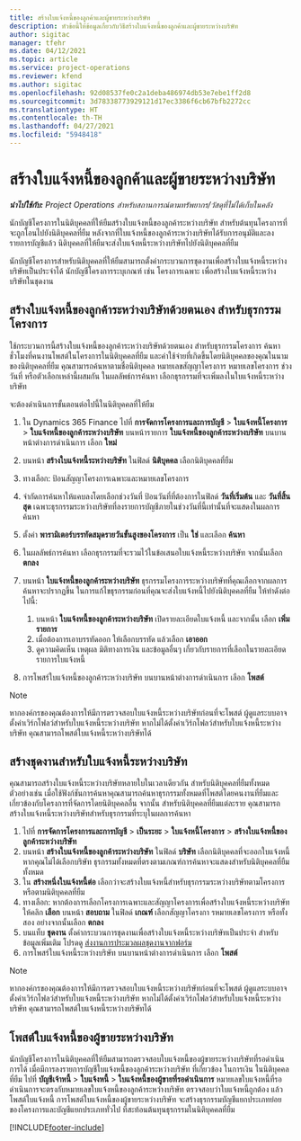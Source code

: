 ```yaml
---
title: สร้างใบแจ้งหนี้ของลูกค้าและผู้ขายระหว่างบริษัท
description: หัวข้อนี้ให้ข้อมูลเกี่ยวกับวิธีสร้างใบแจ้งหนี้ของลูกค้าและผู้ขายระหว่างบริษัท
author: sigitac
manager: tfehr
ms.date: 04/12/2021
ms.topic: article
ms.service: project-operations
ms.reviewer: kfend
ms.author: sigitac
ms.openlocfilehash: 92d08537fe0c2a1deba486974db53e7ebe1ff2d8
ms.sourcegitcommit: 3d78338773929121d17ec3386f6cb67bfb2272cc
ms.translationtype: HT
ms.contentlocale: th-TH
ms.lasthandoff: 04/27/2021
ms.locfileid: "5948418"
---
```

# <a name="create-intercompany-customer-and-vendor-invoices"></a>สร้างใบแจ้งหนี้ของลูกค้าและผู้ขายระหว่างบริษัท

_**นำไปใช้กับ:** Project Operations สำหรับสถานการณ์ตามทรัพยากร/วัสดุที่ไม่ได้เก็บในคลัง_

นักบัญชีโครงการในนิติบุคคลที่ให้ยืมสร้างใบแจ้งหนี้ของลูกค้าระหว่างบริษัท สำหรับต้นทุนโครงการที่จะถูกโอนไปยังนิติบุคคลที่ยืม หลังจากที่ใบแจ้งหนี้ของลูกค้าระหว่างบริษัทได้รับการอนุมัติและลงรายการบัญชีแล้ว นิติบุคคลที่ให้ยืมจะส่งใบแจ้งหนี้ระหว่างบริษัทไปยังนิติบุคคลที่ยืม

นักบัญชีโครงการสำหรับนิติบุคคลที่ให้ยืมสามารถตั้งค่ากระบวนการชุดงานเพื่อสร้างใบแจ้งหนี้ระหว่างบริษัทเป็นประจำได้ นักบัญชีโครงการระบุเกณฑ์ เช่น โครงการเฉพาะ เพื่อสร้างใบแจ้งหนี้ระหว่างบริษัทในชุดงาน

## <a name="manually-create-an-intercompany-customer-invoice-for-project-transactions"></a>สร้างใบแจ้งหนี้ของลูกค้าระหว่างบริษัทด้วยตนเอง สำหรับธุรกรรมโครงการ 

ใช้กระบวนการนี้สร้างใบแจ้งหนี้ของลูกค้าระหว่างบริษัทด้วยตนเอง สำหรับธุรกรรมโครงการ ค้นหาชั่วโมงที่คนงานโพสต์ในโครงการในนิติบุคคลที่ยืม และค่าใช้จ่ายที่เกิดขึ้นโดยนิติบุคคลของคุณในนามของนิติบุคคลที่ยืม คุณสามารถค้นหาตามชื่อนิติบุคคล หมายเลขสัญญาโครงการ หมายเลขโครงการ ช่วงวันที่ หรือตัวเลือกเหล่านี้ผสมกัน ในผลลัพธ์การค้นหา เลือกธุรกรรมที่จะเพิ่มลงในใบแจ้งหนี้ระหว่างบริษัท 

จะต้องดำเนินการขั้นตอนต่อไปนี้ในนิติบุคคลที่ให้ยืม 

1. ใน Dynamics 365 Finance ไปที่ **การจัดการโครงการและการบัญชี** > **ใบแจ้งหนี้โครงการ** > **ใบแจ้งหนี้ของลูกค้าระหว่างบริษัท** บนหน้ารายการ **ใบแจ้งหนี้ของลูกค้าระหว่างบริษัท** บนบานหน้าต่างการดำเนินการ เลือก **ใหม่**
2. บนหน้า **สร้างใบแจ้งหนี้ระหว่างบริษัท** ในฟิลด์ **นิติบุคคล** เลือกนิติบุคคลที่ยืม
3. ทางเลือก: ป้อนสัญญาโครงการเฉพาะและหมายเลขโครงการ
4. จำกัดการค้นหาให้แคบลงโดยเลือกช่วงวันที่ ป้อนวันที่ที่ต้องการในฟิลด์ **วันที่เริ่มต้น** และ **วันที่สิ้นสุด** เฉพาะธุรกรรมระหว่างบริษัทที่ลงรายการบัญชีภายในช่วงวันที่นี้เท่านั้นที่จะแสดงในผลการค้นหา
5. ตั้งค่า **พารามิเตอร์บรรทัดสมุดรายวันขั้นสูงของโครงการ** เป็น **ใช่** และเลือก **ค้นหา**
6. ในผลลัพธ์การค้นหา เลือกธุรกรรมที่จะรวมไว้ในข้อเสนอใบแจ้งหนี้ระหว่างบริษัท จากนั้นเลือก **ตกลง**
7. บนหน้า **ใบแจ้งหนี้ของลูกค้าระหว่างบริษัท** ธุรกรรมโครงการระหว่างบริษัทที่คุณเลือกจากผลการค้นหาจะปรากฏขึ้น ในการแก้ไขธุรกรรมก่อนที่คุณจะส่งใบแจ้งหนี้ไปยังนิติบุคคลที่ยืม ให้ทำดังต่อไปนี้:
  
    1. บนหน้า **ใบแจ้งหนี้ของลูกค้าระหว่างบริษัท** เปิดรายละเอียดใบแจ้งหนี้ และจากนั้น เลือก **เพิ่มรายการ**
    2. เมื่อต้องการเอาบรรทัดออก ให้เลือกบรรทัด แล้วเลือก **เอาออก**
    3. ดูความคิดเห็น เหตุผล มิติทางการเงิน และข้อมูลอื่นๆ เกี่ยวกับรายการที่เลือกในรายละเอียดรายการใบแจ้งหนี้
    
8. การโพสร์ใบแจ้งหนี้ของลูกค้าระหว่างบริษัท บนบานหน้าต่างการดำเนินการ เลือก **โพสต์**

> [!NOTE]
> หากองค์กรของคุณต้องการให้มีการตรวจสอบใบแจ้งหนี้ระหว่างบริษัทก่อนที่จะโพสต์ ผู้ดูแลระบบอาจตั้งค่าเวิร์กโฟลว์สำหรับใบแจ้งหนี้ระหว่างบริษัท หากไม่ได้ตั้งค่าเวิร์กโฟลว์สำหรับใบแจ้งหนี้ระหว่างบริษัท คุณสามารถโพสต์ใบแจ้งหนี้ระหว่างบริษัทได้

## <a name="create-a-batch-job-for-intercompany-invoices"></a>สร้างชุดงานสำหรับใบแจ้งหนี้ระหว่างบริษัท

คุณสามารถสร้างใบแจ้งหนี้ระหว่างบริษัทหลายใบในเวลาเดียวกัน สำหรับนิติบุคคลที่ยืมทั้งหมด ตัวอย่างเช่น เมื่อใช้ฟังก์ชันการค้นหาคุณสามารถค้นหาธุรกรรมทั้งหมดที่โพสต์โดยคนงานที่ยืมและเกี่ยวข้องกับโครงการที่จัดการโดยนิติบุคคลอื่น จากนั้น สำหรับนิติบุคคลที่ยืมแต่ละราย คุณสามารถสร้างใบแจ้งหนี้ระหว่างบริษัทสำหรับธุรกรรมที่ระบุในผลการค้นหา

1. ไปที่ **การจัดการโครงการและการบัญชี** > **เป็นระยะ** > **ใบแจ้งหนี้โครงการ** > **สร้างใบแจ้งหนี้ของลูกค้าระหว่างบริษัท**
2. บนหน้า **สร้างใบแจ้งหนี้ของลูกค้าระหว่างบริษัท** ในฟิลด์ **บริษัท**  เลือกนิติบุคคลที่จะออกใบแจ้งหนี้ หากคุณไม่ได้เลือกบริษัท ธุรกรรมทั้งหมดที่ตรงตามเกณฑ์การค้นหาจะแสดงสำหรับนิติบุคคลที่ยืมทั้งหมด
3. ใน **สร้างหนึ่งใบแจ้งหนี้ต่อ** เลือกว่าจะสร้างใบแจ้งหนี้สำหรับธุรกรรมระหว่างบริษัทตามโครงการหรือตามนิติบุคคลที่ยืม
4. ทางเลือก: หากต้องการเลือกโครงการเฉพาะและสัญญาโครงการเพื่อสร้างใบแจ้งหนี้ระหว่างบริษัท ให้คลิก **เลือก** บนหน้า **สอบถาม** ในฟิลด์ **เกณฑ์** เลือกสัญญาโครงกา รหมายเลขโครงการ หรือทั้งสอง อย่างจากนั้นเลือก **ตกลง**
5. บนแท็บ **ชุดงาน** ตั้งค่ากระบวนการชุดงานเพื่อสร้างใบแจ้งหนี้ระหว่างบริษัทเป็นประจำ สำหรับข้อมูลเพิ่มเติม โปรดดู [ส่งงานการประมวลผลชุดงานจากฟอร์ม](/dynamicsax-2012/appuser-itpro/submit-a-batch-processing-job-from-a-form)
6. การโพสร์ใบแจ้งหนี้ระหว่างบริษัท บนบานหน้าต่างการดำเนินการ เลือก **โพสต์**

> [!NOTE]
> หากองค์กรของคุณต้องการให้มีการตรวจสอบใบแจ้งหนี้ระหว่างบริษัทก่อนที่จะโพสต์ ผู้ดูแลระบบอาจตั้งค่าเวิร์กโฟลว์สำหรับใบแจ้งหนี้ระหว่างบริษัท หากไม่ได้ตั้งค่าเวิร์กโฟลว์สำหรับใบแจ้งหนี้ระหว่างบริษัท คุณสามารถโพสต์ใบแจ้งหนี้ระหว่างบริษัทได้

## <a name="post-the-intercompany-vendor-invoice"></a>โพสต์ใบแจ้งหนี้ของผู้ขายระหว่างบริษัท

นักบัญชีโครงการในนิติบุคคลที่ให้ยืมสามารถตรวจสอบใบแจ้งหนี้ของผู้ขายระหว่างบริษัทที่รอดำเนินการได้ เมื่อมีการลงรายการบัญชีใบแจ้งหนี้ของลูกค้าระหว่างบริษัท ที่เกี่ยวข้อง ในการเงิน ในนิติบุคคลที่ยืม ไปที่ **บัญชีเจ้าหนี้** > **ใบแจ้งหนี้** > **ใบแจ้งหนี้ของผู้ขายที่รอดำเนินการ** หมายเลขใบแจ้งหนี้ที่รอดำเนินการจะตรงกับหมายเลขใบแจ้งหนี้ของลูกค้าระหว่างบริษัท ตรวจสอบว่าใบแจ้งหนี้ถูกต้อง แล้วโพสต์ใบแจ้งหนี้ การโพสต์ใบแจ้งหนี้ของผู้ขายระหว่างบริษัท จะสร้างธุรกรรมบัญชีแยกประเภทย่อยของโครงการและบัญชีแยกประเภททั่วไป ที่สะท้อนต้นทุนธุรกรรมในนิติบุคคลที่ยืม


[!INCLUDE[footer-include](../includes/footer-banner.md)]
